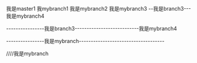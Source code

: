 我是master1
我mybranch1
我是mybranch2     我是mybranch3
--我是branch3---
我是mybranch4

----------------我是branch3---------------------------我是mybranch4


----------------我是mybranch------------------------------------



////我是mybranch